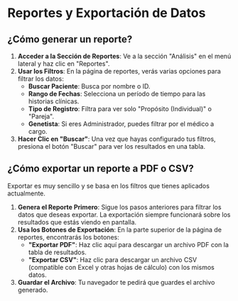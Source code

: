 # Reportes y Exportación de Datos

## ¿Cómo generar un reporte?

1.  **Acceder a la Sección de Reportes**: Ve a la sección "Análisis" en el menú lateral y haz clic en "Reportes".
2.  **Usar los Filtros**: En la página de reportes, verás varias opciones para filtrar los datos:
    *   **Buscar Paciente**: Busca por nombre o ID.
    *   **Rango de Fechas**: Selecciona un período de tiempo para las historias clínicas.
    *   **Tipo de Registro**: Filtra para ver solo "Propósito (Individual)" o "Pareja".
    *   **Genetista**: Si eres Administrador, puedes filtrar por el médico a cargo.
3.  **Hacer Clic en "Buscar"**: Una vez que hayas configurado tus filtros, presiona el botón "Buscar" para ver los resultados en una tabla.

## ¿Cómo exportar un reporte a PDF o CSV?

Exportar es muy sencillo y se basa en los filtros que tienes aplicados actualmente.

1.  **Genera el Reporte Primero**: Sigue los pasos anteriores para filtrar los datos que deseas exportar. La exportación siempre funcionará sobre los resultados que estás viendo en pantalla.
2.  **Usa los Botones de Exportación**: En la parte superior de la página de reportes, encontrarás los botones:
    *   **"Exportar PDF"**: Haz clic aquí para descargar un archivo PDF con la tabla de resultados.
    *   **"Exportar CSV"**: Haz clic para descargar un archivo CSV (compatible con Excel y otras hojas de cálculo) con los mismos datos.
3.  **Guardar el Archivo**: Tu navegador te pedirá que guardes el archivo generado.